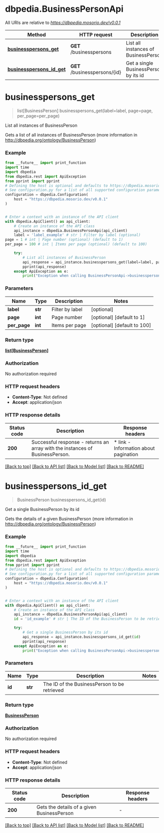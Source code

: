# dbpedia.BusinessPersonApi

All URIs are relative to *https://dbpedia.mosorio.dev/v0.0.1*

Method | HTTP request | Description
------------- | ------------- | -------------
[**businesspersons_get**](BusinessPersonApi.md#businesspersons_get) | **GET** /businesspersons | List all instances of BusinessPerson
[**businesspersons_id_get**](BusinessPersonApi.md#businesspersons_id_get) | **GET** /businesspersons/{id} | Get a single BusinessPerson by its id


# **businesspersons_get**
> list[BusinessPerson] businesspersons_get(label=label, page=page, per_page=per_page)

List all instances of BusinessPerson

Gets a list of all instances of BusinessPerson (more information in http://dbpedia.org/ontology/BusinessPerson)

### Example

```python
from __future__ import print_function
import time
import dbpedia
from dbpedia.rest import ApiException
from pprint import pprint
# Defining the host is optional and defaults to https://dbpedia.mosorio.dev/v0.0.1
# See configuration.py for a list of all supported configuration parameters.
configuration = dbpedia.Configuration(
    host = "https://dbpedia.mosorio.dev/v0.0.1"
)


# Enter a context with an instance of the API client
with dbpedia.ApiClient() as api_client:
    # Create an instance of the API class
    api_instance = dbpedia.BusinessPersonApi(api_client)
    label = 'label_example' # str | Filter by label (optional)
page = 1 # int | Page number (optional) (default to 1)
per_page = 100 # int | Items per page (optional) (default to 100)

    try:
        # List all instances of BusinessPerson
        api_response = api_instance.businesspersons_get(label=label, page=page, per_page=per_page)
        pprint(api_response)
    except ApiException as e:
        print("Exception when calling BusinessPersonApi->businesspersons_get: %s\n" % e)
```

### Parameters

Name | Type | Description  | Notes
------------- | ------------- | ------------- | -------------
 **label** | **str**| Filter by label | [optional] 
 **page** | **int**| Page number | [optional] [default to 1]
 **per_page** | **int**| Items per page | [optional] [default to 100]

### Return type

[**list[BusinessPerson]**](BusinessPerson.md)

### Authorization

No authorization required

### HTTP request headers

 - **Content-Type**: Not defined
 - **Accept**: application/json

### HTTP response details
| Status code | Description | Response headers |
|-------------|-------------|------------------|
**200** | Successful response - returns an array with the instances of BusinessPerson. |  * link - Information about pagination <br>  |

[[Back to top]](#) [[Back to API list]](../README.md#documentation-for-api-endpoints) [[Back to Model list]](../README.md#documentation-for-models) [[Back to README]](../README.md)

# **businesspersons_id_get**
> BusinessPerson businesspersons_id_get(id)

Get a single BusinessPerson by its id

Gets the details of a given BusinessPerson (more information in http://dbpedia.org/ontology/BusinessPerson)

### Example

```python
from __future__ import print_function
import time
import dbpedia
from dbpedia.rest import ApiException
from pprint import pprint
# Defining the host is optional and defaults to https://dbpedia.mosorio.dev/v0.0.1
# See configuration.py for a list of all supported configuration parameters.
configuration = dbpedia.Configuration(
    host = "https://dbpedia.mosorio.dev/v0.0.1"
)


# Enter a context with an instance of the API client
with dbpedia.ApiClient() as api_client:
    # Create an instance of the API class
    api_instance = dbpedia.BusinessPersonApi(api_client)
    id = 'id_example' # str | The ID of the BusinessPerson to be retrieved

    try:
        # Get a single BusinessPerson by its id
        api_response = api_instance.businesspersons_id_get(id)
        pprint(api_response)
    except ApiException as e:
        print("Exception when calling BusinessPersonApi->businesspersons_id_get: %s\n" % e)
```

### Parameters

Name | Type | Description  | Notes
------------- | ------------- | ------------- | -------------
 **id** | **str**| The ID of the BusinessPerson to be retrieved | 

### Return type

[**BusinessPerson**](BusinessPerson.md)

### Authorization

No authorization required

### HTTP request headers

 - **Content-Type**: Not defined
 - **Accept**: application/json

### HTTP response details
| Status code | Description | Response headers |
|-------------|-------------|------------------|
**200** | Gets the details of a given BusinessPerson |  -  |

[[Back to top]](#) [[Back to API list]](../README.md#documentation-for-api-endpoints) [[Back to Model list]](../README.md#documentation-for-models) [[Back to README]](../README.md)

